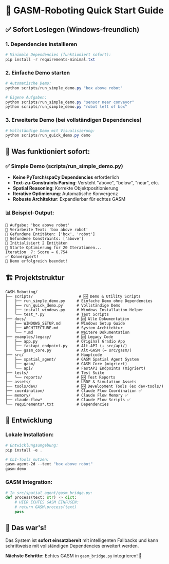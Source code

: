 # 🚀 GASM-Roboting Quick Start Guide

## ✅ Sofort Loslegen (Windows-freundlich)

### 1. Dependencies installieren
```powershell
# Minimale Dependencies (funktioniert sofort):
pip install -r requirements-minimal.txt
```

### 2. Einfache Demo starten
```powershell
# Automatische Demo:
python scripts/run_simple_demo.py "box above robot"

# Eigene Aufgaben:
python scripts/run_simple_demo.py "sensor near conveyor"
python scripts/run_simple_demo.py "robot left of box"
```

### 3. Erweiterte Demo (bei vollständigen Dependencies)
```powershell
# Vollständige Demo mit Visualisierung:
python scripts/run_quick_demo.py demo
```

## 🎯 Was funktioniert sofort:

### ✅ Simple Demo (scripts/run_simple_demo.py)
- **Keine PyTorch/spaCy Dependencies** erforderlich
- **Text-zu-Constraints Parsing**: Versteht "above", "below", "near", etc.
- **Spatial Reasoning**: Korrekte Objektpositionierung
- **Iterative Optimierung**: Automatische Konvergenz
- **Robuste Architektur**: Expandierbar für echtes GASM

### 📊 Beispiel-Output:
```
🎯 Aufgabe: 'box above robot'
📝 Verarbeite Text: 'box above robot'
🎯 Gefundene Entitäten: ['box', 'robot']
🔗 Gefundene Constraints: ['above']
🎲 Initialisiert 2 Entitäten
🔄 Starte Optimierung für 20 Iterationen...
Iteration  7: Score = 6.754
✅ Konvergiert!
🎉 Demo erfolgreich beendet!
```

## 🏗️ Projektstruktur

```
GASM-Roboting/
├── scripts/                    # 🆕 Demo & Utility Scripts
│   ├── run_simple_demo.py     # Einfache Demo ohne Dependencies  
│   ├── run_quick_demo.py      # Vollständige Demo
│   ├── install_windows.py     # Windows Installation Helper
│   └── test_*.py              # Test Scripts
├── docs/                      # 🆕 Alle Dokumentation
│   ├── WINDOWS_SETUP.md       # Windows Setup Guide
│   ├── ARCHITECTURE.md        # System Architektur
│   └── *.md                   # Weitere Dokumentation
├── examples/legacy/           # 🆕 Legacy Code
│   ├── app.py                 # Original Gradio App
│   ├── fastapi_endpoint.py    # Alt-API (→ src/api/)
│   └── gasm_core.py           # Alt-GASM (→ src/gasm/)
├── src/                       # Hauptcode
│   ├── spatial_agent/         # GASM Spatial Agent System
│   ├── gasm/                  # GASM Core (migriert)
│   └── api/                   # FastAPI Endpoints (migriert)
├── tests/                     # Test Suite
│   └── reports/               # 🆕 Test Reports
├── assets/                    # URDF & Simulation Assets
├── tools/dev/                 # 🆕 Development Tools (ex dev-tools/)
├── coordination/              # Claude Flow Coordination ✅
├── memory/                    # Claude Flow Memory ✅
├── claude-flow*               # Claude Flow Scripts ✅
└── requirements*.txt          # Dependencies
```

## 🔧 Entwicklung

### Lokale Installation:
```powershell
# Entwicklungsumgebung:
pip install -e .

# CLI-Tools nutzen:
gasm-agent-2d --text "box above robot"
gasm-demo
```

### GASM Integration:
```python
# In src/spatial_agent/gasm_bridge.py:
def process(text: str) -> dict:
    # HIER ECHTES GASM EINFÜGEN:
    # return GASM.process(text)
    pass
```

## 🎉 Das war's!

Das System ist **sofort einsatzbereit** mit intelligenten Fallbacks und kann schrittweise mit vollständigen Dependencies erweitert werden.

**Nächste Schritte:** Echtes GASM in `gasm_bridge.py` integrieren! 🚀